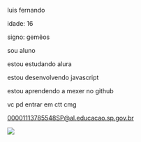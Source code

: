 luis fernando 

idade: 16 

signo: gemêos

sou aluno

estou estudando alura

estou desenvolvendo javascript

estou aprendendo a mexer no github 

vc pd entrar em ctt cmg

00001113785548SP@al.educacao.sp.gov.br

![](https://media1.tenor.com/m/xo_VcKlhZiYAAAAC/vinijr.gif)
